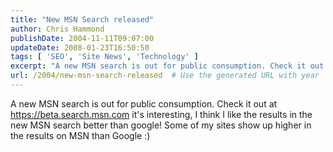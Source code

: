 ```yaml
---
title: "New MSN Search released"
author: Chris Hammond
publishDate: 2004-11-11T09:07:00
updateDate: 2008-01-23T16:50:50
tags: [ 'SEO', 'Site News', 'Technology' ]
excerpt: "A new MSN search is out for public consumption. Check it out at https://beta.search.msn.com&nbsp;it's interesting, I think I like the results in the new MSN search better than google! Some of my sites show up higher in the results on MSN than Google..."
url: /2004/new-msn-search-released  # Use the generated URL with year
---
```

A new MSN search is out for public consumption. Check it out at <A href="https://beta.search.msn.com">https://beta.search.msn.com</A>&nbsp;it's interesting, I think I like the results in the new MSN search better than google! Some of my sites show up higher in the results on MSN than Google :)
